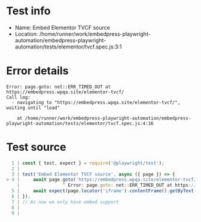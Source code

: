 # Test info

- Name: Embed Elementor TVCF source
- Location: /home/runner/work/embedpress-playwright-automation/embedpress-playwright-automation/tests/elementor/tvcf.spec.js:3:1

# Error details

```
Error: page.goto: net::ERR_TIMED_OUT at https://embedpress.wpqa.site/elementor-tvcf/
Call log:
  - navigating to "https://embedpress.wpqa.site/elementor-tvcf/", waiting until "load"

    at /home/runner/work/embedpress-playwright-automation/embedpress-playwright-automation/tests/elementor/tvcf.spec.js:4:16
```

# Test source

```ts
  1 | const { test, expect } = require('@playwright/test');
  2 |
  3 | test('Embed Elementor TVCF source', async ({ page }) => {
> 4 |     await page.goto('https://embedpress.wpqa.site/elementor-tvcf/');
    |                ^ Error: page.goto: net::ERR_TIMED_OUT at https://embedpress.wpqa.site/elementor-tvcf/
  5 |     await expect(page.locator('iframe').contentFrame().getByText('No compatible source was')).toBeVisible();
  6 | });
  7 | // As now we only have embed support 
  8 |
  9 |
```
